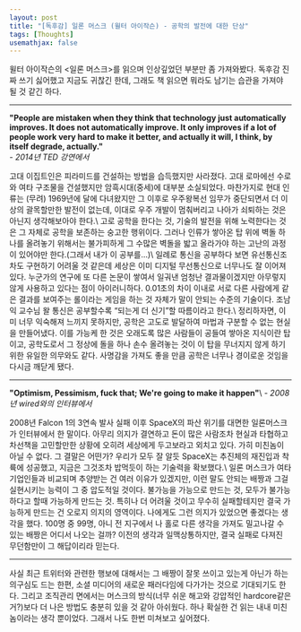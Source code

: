 ```yaml
---
layout: post
title: "[독후감] 일론 머스크 (윌터 아이작슨) - 공학의 발전에 대한 단상"
tags: [Thoughts]
usemathjax: false
---
```


윌터 아이작슨의 \<일론 머스크\>를 읽으며 인상깊었던 부분만 좀 가져와봤다. 독후감 진짜 쓰기 싫어했고 지금도 귀찮긴 한데, 그래도 책 읽으면 뭐라도 남기는 습관을 가져야 될 것 같긴 하다.

---

**"People are mistaken when they think that technology just automatically improves. It does not automatically improve. It only improves if a lot of people work very hard to make it better, and actually it will, I think, by itself degrade, actually."**   
*- 2014년 TED 강연에서*

고대 이집트인은 피라미드를 건설하는 방법을 습득했지만 사라졌다. 고대 로마에선 수로와 여타 구조물을 건설했지만 암흑시대(중세)에 대부분 소실되었다. 마찬가지로 현대 인류는 (무려) 1969년에 달에 다녀왔지만 그 이후로 우주왕복선 임무가 중단되면서 더 이상의 괄목할만한 발전이 없는데, 이대로 우주 개발이 멈춰버리고 나아가 쇠퇴하는 것은 아닌지 생각해보아야 한다.\\
고로 공학을 한다는 것, 기술의 발전을 위해 노력한다는 것은 그 자체로 공학을 보존하는 숭고한 행위이다. 그러나 인류가 쌓아온 탑 위에 벽돌 하나를 올려놓기 위해서는 불가피하게 그 수많은 벽돌을 밟고 올라가야 하는 고난의 과정이 있어야만 한다.(그래서 내가 이 공부를...)\\
일례로 통신을 공부하다 보면 유선통신조차도 구현하기 어려울 것 같은데 세상은 이미 디지털 무선통신으로 너무나도 잘 이어져 있다. 누군가의 연구에 또 다른 논문이 쌓여서 일궈낸 엄청난 결과물이겠지만 아무렇지 않게 사용하고 있다는 점이 아이러니하다. 0.01초의 차이 이내로 서로 다른 사람에게 같은 결과를 보여주는 롤이라는 게임을 하는 것 자체가 말이 안되는 수준의 기술이다. 조남익 교수님 왈 통신은 공부할수록 “되는게 더 신기”할 따름이라고 한다.\\
정리하자면, 이미 너무 익숙해져 느끼지 못하지만, 공학은 고도로 발달하여 마법과 구분할 수 없는 현실을 만들어냈다. 이를 가능케 한 것은 오래도록 많은 사람들이 공들여 쌓아온 지식이란 탑이고, 공학도로서 그 정상에 돌을 하나 손수 올려놓는 것이 이 탑을 무너지지 않게 하기 위한 유일한 의무와도 같다. 사명감을 가져도 좋을 만큼 공학은 너무나 경이로운 것임을 다시금 깨닫게 됐다.

---

**"Optimism, Pessimism, fuck that; We're going to make it happen"**\\
*- 2008년 wired와의 인터뷰에서*

2008년 Falcon 1의 3연속 발사 실패 이후 SpaceX의 파산 위기를 대면한 일론머스크가 인터뷰에서 한 말이다. 아무리 의지가 결연하고 돈이 많은 사람조차 현실과 타협하고 차선책을 고민할만한 상황에 오히려 세상에게 두고보라고 외치고 있다. 가히 미친놈이 아닐 수 없다. 그 결말은 어떤가? 우리가 모두 잘 알듯 SpaceX는 추진체의 재진입과 착륙에 성공했고, 지금은 그것조차 밥먹듯이 하는 기술력을 확보했다.\\
일론 머스크가 여타 기업인들과 비교되며 추양받는 건 여러 이유가 있겠지만, 이런 말도 안되는 배짱과 그걸 실현시키는 능력이 그 중 압도적일 것이다. 불가능을 가능으로 만드는 것, 모두가 불가능하다고 할때 가능하게 만드는 것. 특히나 더 어려울 것이고 무수히 실패할테지만 결국 가능하게 만드는 건 오로지 의지의 영역이다. 나에게도 그런 의지가 있었으면 좋겠다는 생각을 했다. 100명 중 99명, 아니 전 지구에서 나 홀로 다른 생각을 가져도 밀고나갈 수 있는 배짱은 어디서 나오는 걸까? 이전의 생각과 일맥상통하지만, 결국 실패로 다져진 무던함만이 그 해답이리라 믿는다. 

---

사실 최근 트위터와 관련한 행보에 대해서는 그 배짱이 잘못 쓰이고 있는게 아닌가 하는 의구심도 드는 한편, 소셜 미디어의 새로운 패러다임에 다가가는 것으로 기대되기도 한다. 그리고 조직관리 면에서는 머스크의 방식(너무 쉬운 해고와 강압적인 hardcore같은 거?)보다 더 나은 방법도 충분히 있을 것 같아 아쉬웠다. 하나 확실한 건 읽는 내내 미친놈이라는 생각 뿐이었다. 그래서 나도 한번 미쳐보고 싶어졌다.
